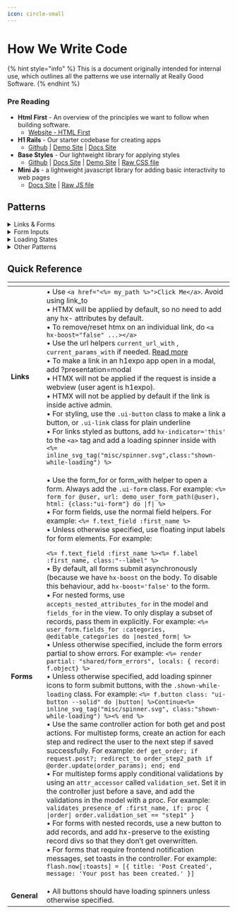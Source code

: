 ```yaml
---
icon: circle-small
---
```


# How We Write Code

{% hint style="info" %}
This is a document originally intended for internal use, which outlines all the patterns we use internally at Really Good Software.
{% endhint %}

### Pre Reading

* **Html First** - An overview of the principles we want to follow when building software.
  * [Website - HTML First](https://html-first.com/guidelines)
* **H1 Rails** - Our starter codebase for creating apps
  * [Github](https://github.com/reallygoodsoftware/h1rails) | [Demo Site](https://demo.h1rails.com/demos) | [Docs Site](https://docs.h1rails.com/h1rails/intro)
* **Base Styles** - Our lightweight library for applying styles
  * [Github](https://github.com/reallygoodsoftware/base-styles) | [Docs Site](https://docs.h1rails.com/basestyles/intro) | [Demo Site](https://1jxpn.hatchboxapp.com/all) | [Raw CSS file](https://cdn.base-styles.com/base-styles.css)
* **Mini Js** - a lightweight javascript library for adding basic interactivity to web pages
  * [Docs Site](https://mini-js.com/) | [Raw JS file](https://cdn.mini-js.com/1.0.20.js)



## Patterns

<details>

<summary>Links &#x26; Forms</summary>

#### General

We use [hx-boost](https://htmx.org/attributes/hx-boost/) on our body, which means that every link and every form is submitted without triggering a page reload. Instead, the content is fetched in the background and inserted into the `#main-content` div. You can see this by opening up your network tab in dev tools and clicking on a link. Our approach is outlined fully in [htmx.md](htmx.md "mention")

This means that, as much as possible, we should build our apps using simple forms and links. For apps with a lot of state, this can mean passing the state through in the URL.

#### Pages with filters (state in the url)

Sometimes we want to build a page that has a lot of options for filtering. In this case we can use simple links that update the url when clicked. A good example of this is the [Hyperfly search results page](https://github.com/reallygoodsoftware/airline). Rails’ default url helpers are a little lacking here, so we’ve added a few more in H1 Rails, documented [here](https://hypergist.io/tony/working-with-urls).

#### Multi Step Forms (state in the database)

A very common pattern is bringing a user through a series of steps. The go-to here is to create an object in the database from _**before**_ the data entry starts - then use simple form submissions and conditional validations. We’ve written a simple tutorial [here](https://docs.base-styles.com/h1rails/form_patterns).

#### Forms with nested relationships

Another common UX is having forms that allow you to add new rows of items. This can get tricky but we’ve created a pattern that works well. There’s a brief explanation of using `accepts_nested_attributes_for` along with `fields_for` in [this tutorial](https://docs.h1rails.com/h1rails/form_patterns#nested-relationships), and you can also look at the demo and code with the following links.

* [Demo](https://demo.h1rails.com/demos/has_many_form)
* [Code](../../../app/views/h1rails/demos/has_many_form.html.erb)

</details>

<details>

<summary>Form Inputs</summary>

#### **Text Inputs**

Normal text input elements inside a form with the `ui-form` class - base styles will take care of styling.

```html
<form class="ui-form"> 
  <input type="text">
</form>
```

#### Text Inputs with floating labels

Base Styles lets us have labels that appear as placeholders when a text input is focussed.

```html
<form class="ui-form">
  <div class="ui-floating-input">
    <input type="text" id="floating_example" placeholder=" ">
    <label for="floating_example">First Name</label>
  </div>
</form>
```

#### \*Phone Number Inputs

We’re currently using a mini js component for this but I’m not super happy and would like to improve it. It can be found in the Navan codebase and the AddOne codebase.

#### Simple Selects

When your select only has a few options and doesn’t require searching or selecting multiple options, a normal select element in a form with the `ui-form` class.

```jsx
<form class="ui-form"> 
  <select>
   <option ...></option>
  </select>
</form>
```

#### Custom Selects

If we need to have searchable options, multiple options, or loading data in remotely, we can use the Select.js preact component.

* Read More: [Broken link](broken-reference "mention")

#### File Uploads

Most of the time we default to using [Dropzone](https://www.dropzone.dev/) instead of the native file upload. Read the article [here](https://hypergist.io/tony/file-uploads-with-dropzone) on how to set this up correctly.

```html
<form>
  <div class="dropzone"></div>
</form>
```

#### Simple Date Pickers

For simple date pickers we can use the native browser date picker. Add the onfocus attribute for better UX to trigger it when clicked.

```html
<form class="ui-form">
  <input type="datetime-local" onclick="this.focus()" />
</form>
```

#### \*Custom Date Pickers

I haven’t fully explored the options here, but we’ve used [Flatpickr](https://flatpickr.js.org/) in Miguel’s Navan project which seemed to work well. I would love to build a version of `<better-date-picker>` also which builds on the work Caleb Porzio is doing with his flux Date Picker

</details>

<details>

<summary>Loading States</summary>

We use [HTMX’s built-in loading indicator](https://htmx.org/attributes/hx-indicator/) feature to show loading spinners. To do this, we add a class of `.shown-while-loading` to the loading icon.

**On Forms**

```erb
<%= form_with model: @user, url: user_path(@user.id), html: {class:"ui-form"} do |form| %>
  <%= form.button class: "ui-button --solid" do |button| %>
    Save  
    <%= inline_svg_tag("heroicons/check.svg") %>
    <%= inline_svg_tag("misc/spinner.svg",class:"shown-while-loading") %>
  <% end %>
<% end %>
```

**On Buttons**

Forms work out of the box, but for links you have to tell htmx which element to apply the behaviour to, with `hx-indicator=this`.

```erb
<a href="/link" class="ui-button --solid" hx-indicator="this">
  New Category
  <%= inline_svg_tag("heroicons/plus.svg") %>
  <%= inline_svg_tag("misc/spinner.svg",class:"shown-while-loading") %>
</a>
```

</details>

<details>

<summary>Other Patterns</summary>

#### Modals

Modal styling is powered by Base Styles, and functionality is powered by H1 Rails. Implementing a modal is one line of code in the controller. Documentation [here](../core/modals.md).

#### Toasts

Toast styling is powered by Base Styles, and functionality is powered by H1 Rails. Creating toasts is one line of code in the controller. Documentation [here](https://docs.h1rails.com/h1rails/toasts).

#### Simple Tooltips

We use [Base Styles tooltips](https://1jxpn.hatchboxapp.com/all) for this.

#### Rich Tooltips

Mini js works very well for this, because we are just toggling a class on an element on mouseenter/mouseleave.

```html
TODO: Finish this example
<div :mouseenter="showPopover=true" class="relative">
   <div class="absolute bottom-0" :class="showPopover ? '' : 'hidden'" >
   
   </div>
</div>
```

#### \*Sortable Lists

We don’t currently have a go to for sortable lists.

#### Type to search

The go-to for this is htmx using a form with `hx-trigger="input changed from:#el"`

```html
<form hx-get="/search" 
      hx-trigger="input changed delay:500ms from:#search-input" 
      hx-target="#results">
    
    <input type="text" 
           id="search-input" 
           name="q" 
           placeholder="Search...">
           
    <div id="results">
    </div>
</form>
```

#### Dependent Selects

This is when changing one dropdown updates the options in another one. This is generally done a case by case basis. HTMX has a pattern which they outline [here](https://htmx.org/examples/value-select/). We’ve also done another pattern using Mini Js on the [Hyperfly](https://hyperfly.reallygoodsoftware.net/) home page.

</details>

## Quick Reference

<table data-header-hidden><thead><tr><th width="128.0546875"></th><th width="800"></th></tr></thead><tbody><tr><td><strong>Links</strong></td><td>• Use <code>&#x3C;a href="&#x3C;%= my_path %>">Click Me&#x3C;/a></code>. Avoid using link_to <br>• HTMX will be applied by default, so no need to add any hx- attributes by default. <br>• To remove/reset htmx on an individual link, do <code>&#x3C;a hx-boost="false" ...>&#x3C;/a></code> <br>• Use the url helpers <code>current_url_with</code> , <code>current_params_with</code> if needed. <a href="https://docs.h1rails.com/h1rails/urls">Read more</a> <br>• To make a link in an h1expo app open in a modal, add ?presentation=modal <br>• HTMX will not be applied if the request is inside a webview (user agent is h1expo). <br>• HTMX will not be applied by default if the link is inside active admin. <br>• For styling, use the <code>.ui-button</code> class to make a link a button, or <code>.ui-link</code> class for plain underline<br>• For links styled as buttons, add <code>hx-indicator='this'</code> to the <code>&#x3C;a></code> tag and add a loading spinner inside with <code>&#x3C;%= inline_svg_tag("misc/spinner.svg",class:"shown-while-loading") %></code></td></tr><tr><td><strong>Forms</strong></td><td><p>• Use the form_for or form_with helper to open a form. Always add the <code>.ui-form</code> class. For example: <code>&#x3C;%= form_for @user, url: demo_user_form_path(@user), html: {class:"ui-form"} do |f| %></code><br>• For form fields, use the normal field helpers. For example: <code>&#x3C;%= f.text_field :first_name %></code><br>• Unless otherwise specified, use floating input labels for form elements. For example:</p><p><code>&#x3C;%= f.text_field :first_name %>&#x3C;%= f.label :first_name, class:"--label" %></code><br>• By default, all forms submit asynchronously (because we have <code>hx-boost</code> on the body. To disable this behaviour, add <code>hx-boost='false'</code> to the form.<br>• For nested forms, use <code>accepts_nested_attributes_for</code> in the model and <code>fields_for</code> in the view. To only display a subset of records, pass them in explicitly. For example: <code>&#x3C;%= user_form.fields_for :categories, @editable_categories do |nested_form| %></code><br>• Unless otherwise specified, include the form errors partial to show errors. For example: <code>&#x3C;%= render partial: "shared/form_errors", locals: { record: f.object} %></code><br>• Unless otherwise specified, add loading spinner icons to form submit buttons, with the <code>.shown-while-loading</code> class. For example: <code>&#x3C;%= f.button class: "ui-button --solid" do |button| %>Continue&#x3C;%= inline_svg_tag("misc/spinner.svg", class:"shown-while-loading") %>&#x3C;% end %></code><br>• Use the same controller action for both get and post actions. For multistep forms, create an action for each step and redirect the user to the next step if saved successfully. For example: <code>def get_order; if request.post?; redirect_to order_step2_path if @order.update(order_params); end; end</code><br>• For multistep forms apply conditional validations by using an <code>attr_accessor</code> called <code>validation_set</code>. Set it in the controller just before a save, and add the validations in the model with a proc. For example: <code>validates_presence_of :first_name, if: proc { |order| order.validation_set == "step1" }</code><br>• For forms with nested records, use a new button to add records, and add hx-preserve to the existing record divs so that they don’t get overwritten.<br>• For forms that require frontend notification messages, set toasts in the controller. For example: <code>flash.now[:toasts] = [{ title: 'Post Created', message: 'Your post has been created.' }]</code></p></td></tr><tr><td><strong>General</strong></td><td>• All buttons should have loading spinners unless otherwise specified. <br></td></tr></tbody></table>
